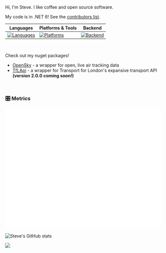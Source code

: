 Hi, I'm Steve. I like coffee and open source software.

My code is in .NET 6! See the [contributors list](https://dotnet.microsoft.com/en-us/thanks/v6.0.0-rc.1).

| Languages | Platforms & Tools | Backend
| --------- | --------- | ------
| [![Languages](https://readme-typing-svg.demolab.com?font=Fira+Code&duration=1500&pause=100&center=true&multiline=true&repeat=false&width=446&height=140&lines=C%23;Python;Javascript;C%2B%2B;Java)](https://github.com/steveberdy) | [![Platforms](https://readme-typing-svg.demolab.com?font=Fira+Code&duration=1500&pause=100&center=true&multiline=true&repeat=false&width=446&height=160&lines=.NET;Node.js;React.js;Electron.js;Flask;.NET+Roslyn)](https://github.com/steveberdy) | [![Backend](https://readme-typing-svg.demolab.com?font=Fira+Code&duration=1500&pause=100&center=true&multiline=true&repeat=false&width=446&height=200&lines=ASP.NET+Web+APIs;ASP.NET+MVC;Blazor+Server+%2F+Blazor+WASM;gRPC;WebSockets;Long-Polling;Flask+RESTful)](https://github.com/steveberdy)

<br>

Check out my nuget packages!
- [OpenSky](https://www.nuget.org/packages/OpenSky/) - a wrapper for open, live air tracking data
- [TfLApi](https://www.nuget.org/packages/TfLApi/) - a wrapper for Transport for London's expansive transport API **(version 2.0.0 coming soon!)**
<br>

### 🎛 Metrics

![Metrics](github-metrics.svg)

![Steve's GitHub stats](https://github-readme-stats.vercel.app/api?username=steveberdy&count_private=true&show_icons=true&theme=dark)

![](./profile-3d-contrib/profile-green-animate.svg)
